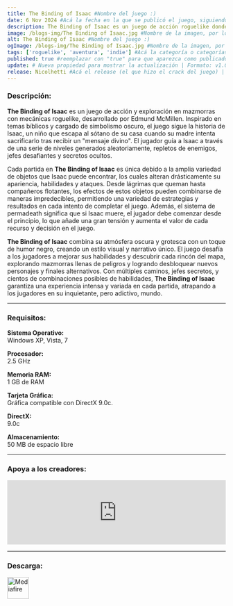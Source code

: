 ```yaml
---
title: The Binding of Isaac #Nombre del juego :)
date: 6 Nov 2024 #Acá la fecha en la que se publicó el juego, siguiendo este formato: Dia "30", Mes "Oct", Año "2024" = como debe quedar: 30 Oct 2024
description: The Binding of Isaac es un juego de acción roguelike donde controlas a Isaac mientras explora mazmorras generadas aleatoriamente, enfrentando monstruos y recogiendo ítems que cambian sus habilidades. Cada partida es única, con una atmósfera oscura y cientos de combinaciones posibles para sobrevivir. #Acá una mini descripción del juego
image: /blogs-img/The Binding of Isaac.jpg #Nombre de la imagen, por lo general es exactamente el mismo nombre que el juego excluyendo lo ":" (Dos puntos)
alt: The Binding of Isaac #Nombre del juego :)
ogImage: /blogs-img/The Binding of Isaac.jpg #Nombre de la imagen, por lo general es exactamente el mismo nombre que el juego excluyendo lo ":" (Dos puntos)
tags: ['roguelike', 'aventura', 'indie'] #Acá la categoría o categorías del juego, si es más de una se coloca en este formato: ['categoría1', 'categoría2']
published: true #reemplazar con "true" para que aparezca como publicado
update: # Nueva propiedad para mostrar la actualización | Formato: v1.0.0
release: Nicolhetti #Acá el release (el que hizo el crack del juego) | Formato: Nicolhetti
---
```


<!--En VSCode seleccionando una palabra, por ejemplo: "The Binding of Isaac" y apretando Ctrl+F2 se seleccionan todas las palabras iguales-->

### Descripción:
**The Binding of Isaac** es un juego de acción y exploración en mazmorras con mecánicas roguelike, desarrollado por Edmund McMillen. Inspirado en temas bíblicos y cargado de simbolismo oscuro, el juego sigue la historia de Isaac, un niño que escapa al sótano de su casa cuando su madre intenta sacrificarlo tras recibir un "mensaje divino". El jugador guía a Isaac a través de una serie de niveles generados aleatoriamente, repletos de enemigos, jefes desafiantes y secretos ocultos.

Cada partida en **The Binding of Isaac** es única debido a la amplia variedad de objetos que Isaac puede encontrar, los cuales alteran drásticamente su apariencia, habilidades y ataques. Desde lágrimas que queman hasta compañeros flotantes, los efectos de estos objetos pueden combinarse de maneras impredecibles, permitiendo una variedad de estrategias y resultados en cada intento de completar el juego. Además, el sistema de permadeath significa que si Isaac muere, el jugador debe comenzar desde el principio, lo que añade una gran tensión y aumenta el valor de cada recurso y decisión en el juego.

**The Binding of Isaac** combina su atmósfera oscura y grotesca con un toque de humor negro, creando un estilo visual y narrativo único. El juego desafía a los jugadores a mejorar sus habilidades y descubrir cada rincón del mapa, explorando mazmorras llenas de peligros y logrando desbloquear nuevos personajes y finales alternativos. Con múltiples caminos, jefes secretos, y cientos de combinaciones posibles de habilidades, **The Binding of Isaac** garantiza una experiencia intensa y variada en cada partida, atrapando a los jugadores en su inquietante, pero adictivo, mundo.
<!--Prompt para Chat-GPT: Hazme una descripción para el juego "The Binding of Isaac" y cada que menciones "The Binding of Isaac" ponlo en negrita -->

---

### Requisitos:
**Sistema Operativo:**  
Windows XP, Vista, 7

**Procesador:**  
2.5 GHz

**Memoria RAM:**  
1 GB de RAM

**Tarjeta Gráfica:**  
Gráfica compatible con DirectX 9.0c.

**DirectX:**  
9.0c

**Almacenamiento:**  
50 MB de espacio libre

<!--Si falta o sobra un requisito se quita o se agrega manteniendo el mismo formato-->

---

### Apoya a los creadores:
<iframe src="https://store.steampowered.com/widget/113200" frameborder="0" style="background-color: transparent; width: 100% !important; aspect-ratio: 646 / 190;"></iframe>

<!--Reemplazar los numeros (AppID) del juego (en este caso 2668510) por el numero (AppID) correspondiente con el juego a publicar-->
<!--El AppID se encuentra en la URL del Juego en Steam-->

---

### Descarga:

[<img src="https://gist.github.com/cxmeel/0dbc95191f239b631c3874f4ccf114e2/raw/download.svg" alt="Mediafire" height="50" />](https://www.mediafire.com/file/nghqox5u75qpdzv/The+Binding+Of+Isaac.zip/file)

<!-- # se debe reemplazar por el link de descarga-->

<!--NOMBRE-DEL-SERVICIO se debe reemplazar por el servicio donde está subido el juego-->